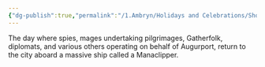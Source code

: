 ```yaml
---
{"dg-publish":true,"permalink":"/1.Ambryn/Holidays and Celebrations/Shorebringing Day/"}
---
```


The day where spies, mages undertaking pilgrimages, Gatherfolk, diplomats, and various others operating on behalf of Augurport, return to the city aboard a massive ship called a Manaclipper.